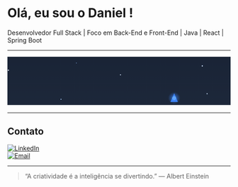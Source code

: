 # Olá, eu sou o Daniel ! 

Desenvolvedor Full Stack | Foco em Back-End e Front-End | Java | React | Spring Boot

---

<p align="center">
  <img src="./Game.gif" alt="Space Dodger Demo" />
</p>

---

## Contato

[![LinkedIn](https://img.shields.io/badge/-LinkedIn-0A66C2?style=flat&logo=linkedin&logoColor=white)](https://www.linkedin.com/in/danzete)  
[![Email](https://img.shields.io/badge/-Email-D14836?style=flat&logo=gmail&logoColor=white)](mailto:danieltayt-sohn@hotmail.com)

---

> “A criatividade é a inteligência se divertindo.” — Albert Einstein
